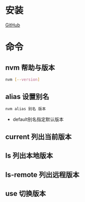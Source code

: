 # 安装
[GitHub](https://github.com/nvm-sh/nvm#installing-and-updating)
# 命令
## nvm 帮助与版本
```sh
nvm [--version]
```
## alias 设置别名
```sh
nvm alias 别名 版本
```
* default别名指定默认版本
## current 列出当前版本
## ls 列出本地版本
## ls-remote 列出远程版本
## use 切换版本
